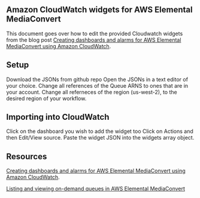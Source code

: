## Amazon CloudWatch widgets for AWS Elemental MediaConvert

This document goes over how to edit  the provided Cloudwatch widgets from the blog post [Creating dashboards and alarms for AWS Elemental MediaConvert using Amazon CloudWatch](https://aws.amazon.com/blogs/media/creating-dashboards-and-alarms-for-aws-elemental-mediaconvert-using-amazon-cloudwatch/).

## Setup

Download the JSONs from github repo
Open the JSONs in a text editor of your choice. 
Change all references of the Queue ARNS to ones that are in your account.
Change all referneces of the region (us-west-2), to the desired region of your workflow.  


## Importing into CloudWatch

Click on the dashboard you wish to add the widget too
Click on Actions and then Edit/View source.
Paste the widget JSON into the widgets array object.


## Resources 
[Creating dashboards and alarms for AWS Elemental MediaConvert using Amazon CloudWatch](https://aws.amazon.com/blogs/media/creating-dashboards-and-alarms-for-aws-elemental-mediaconvert-using-amazon-cloudwatch/).

[Listing and viewing on-demand queues in AWS Elemental MediaConvert](https://docs.aws.amazon.com/mediaconvert/latest/ug/listing-queues.html)
